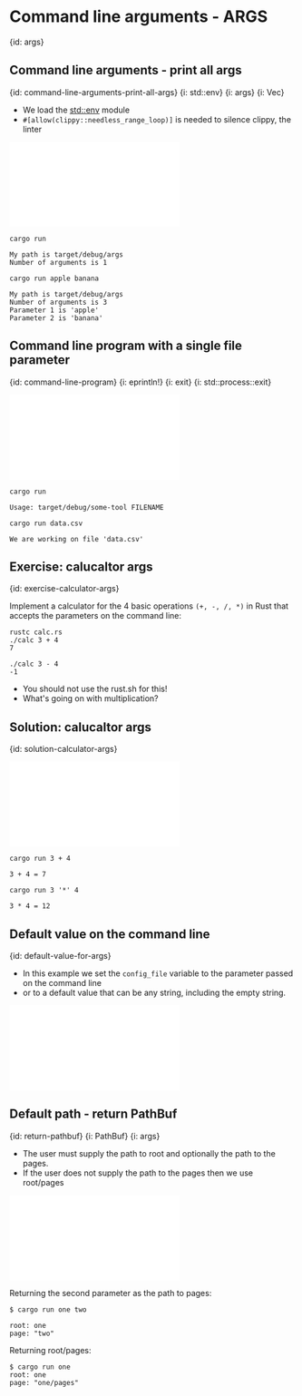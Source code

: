 # Command line arguments - ARGS
{id: args}

## Command line arguments - print all args
{id: command-line-arguments-print-all-args}
{i: std::env}
{i: args}
{i: Vec}

* We load the [std::env](https://doc.rust-lang.org/std/env/) module
* `#[allow(clippy::needless_range_loop)]` is needed to silence clippy, the linter

![](examples/args/args/src/main.rs)

```
cargo run

My path is target/debug/args
Number of arguments is 1
```

```
cargo run apple banana

My path is target/debug/args
Number of arguments is 3
Parameter 1 is 'apple'
Parameter 2 is 'banana'
```

## Command line program with a single file parameter
{id: command-line-program}
{i: eprintln!}
{i: exit}
{i: std::process::exit}

![](examples/args/some-tool/src/main.rs)

```
cargo run

Usage: target/debug/some-tool FILENAME
```

```
cargo run data.csv

We are working on file 'data.csv'
```

## Exercise: calucaltor args
{id: exercise-calculator-args}

Implement a calculator for the 4 basic operations `(+, -, /, *)` in Rust that accepts the parameters on the command line:

```
rustc calc.rs
./calc 3 + 4
7

./calc 3 - 4
-1
```

* You should not use the rust.sh for this!
* What's going on with multiplication?


## Solution: calucaltor args
{id: solution-calculator-args}

![](examples/args/calc-args/src/main.rs)

```
cargo run 3 + 4

3 + 4 = 7
```

```
cargo run 3 '*' 4

3 * 4 = 12
```

## Default value on the command line
{id: default-value-for-args}

* In this example we set the `config_file` variable to the parameter passed on the command line
* or to a default value that can be any string, including the empty string.

![](examples/args/default-value/src/main.rs)


## Default path - return PathBuf
{id: return-pathbuf}
{i: PathBuf}
{i: args}

* The user must supply the path to root and optionally the path to the pages.
* If the user does not supply the path to the pages then we use root/pages

![](examples/args/default-path/src/main.rs)

Returning the second parameter as the path to pages:

```
$ cargo run one two

root: one
page: "two"
```

Returning root/pages:

```
$ cargo run one
root: one
page: "one/pages"
```



